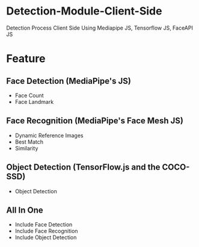 # Detection-Module-Client-Side
Detection Process Client Side Using Mediapipe JS, Tensorflow JS, FaceAPI JS

# Feature
## Face Detection (MediaPipe's JS)
* Face Count
* Face Landmark

## Face Recognition (MediaPipe's Face Mesh JS)
* Dynamic Reference Images
* Best Match
* Similarity

## Object Detection (TensorFlow.js and the COCO-SSD)
* Object Detection

## All In One
* Include Face Detection
* Include Face Recognition
* Include Object Detection

